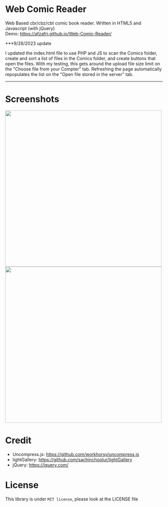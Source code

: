 # Web Comic Reader
Web Based cbr/cbz/cbt comic book reader. Written in HTML5 and Javascript (with jQuery) <br>
Demo: https://afzafri.github.io/Web-Comic-Reader/

***9/28/2023 update

I updated the index.html file to use PHP and JS to scan the Comics folder, create and sort a list of files in the Comics folder, and create buttons that open the files.
With my testing, this gets around the upload file size limit on the "Choose file from your Compter" tab.  Refreshing the page automatically repopulates the list on the "Open file stored in the server" tab.

***

# Screenshots
<img src="https://cloud.githubusercontent.com/assets/14824387/25302185/e8353cee-276a-11e7-9e78-d58eac26b16f.png" width="500px"/><br>
<img src="https://cloud.githubusercontent.com/assets/14824387/25302186/eb8f0064-276a-11e7-9e1d-0f4dd7f7f5bd.png" width="500px"/><br>

# Credit
- Uncompress.js: https://github.com/workhorsy/uncompress.js
- lightGallery: https://github.com/sachinchoolur/lightGallery
- jQuery: https://jquery.com/

# License
This library is under ```MIT license```, please look at the LICENSE file
